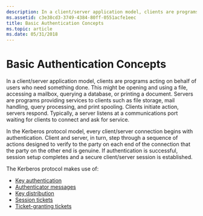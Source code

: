 ```yaml
---
description: In a client/server application model, clients are programs acting on behalf of users who need something done.
ms.assetid: c3e38cd3-3749-4384-80ff-0551acfe1eec
title: Basic Authentication Concepts
ms.topic: article
ms.date: 05/31/2018
---
```


# Basic Authentication Concepts

In a client/server application model, clients are programs acting on behalf of users who need something done. This might be opening and using a file, accessing a mailbox, querying a database, or printing a document. Servers are programs providing services to clients such as file storage, mail handling, query processing, and print spooling. Clients initiate action, servers respond. Typically, a server listens at a communications port waiting for clients to connect and ask for service.

In the Kerberos protocol model, every client/server connection begins with authentication. Client and server, in turn, step through a sequence of actions designed to verify to the party on each end of the connection that the party on the other end is genuine. If authentication is successful, session setup completes and a secure client/server session is established.

The Kerberos protocol makes use of:

-   [Key authentication](key-authentication.md)
-   [Authenticator messages](authenticator-messages.md)
-   [Key distribution](key-distribution.md)
-   [Session tickets](session-tickets.md)
-   [Ticket-granting tickets](ticket-granting-tickets.md)

 

 



